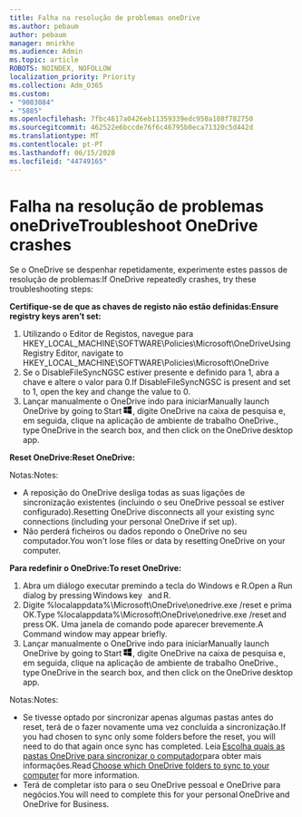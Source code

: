 ```yaml
---
title: Falha na resolução de problemas oneDrive
ms.author: pebaum
author: pebaum
manager: mnirkhe
ms.audience: Admin
ms.topic: article
ROBOTS: NOINDEX, NOFOLLOW
localization_priority: Priority
ms.collection: Adm_O365
ms.custom:
- "9003084"
- "5885"
ms.openlocfilehash: 7fbc4617a0426eb11359339edc950a108f782750
ms.sourcegitcommit: 462522e6bccde76f6c46795b0eca71320c5d442d
ms.translationtype: MT
ms.contentlocale: pt-PT
ms.lasthandoff: 06/15/2020
ms.locfileid: "44749165"
---
```

# <a name="troubleshoot-onedrive-crashes"></a><span data-ttu-id="9dbf4-102">Falha na resolução de problemas oneDrive</span><span class="sxs-lookup"><span data-stu-id="9dbf4-102">Troubleshoot OneDrive crashes</span></span>

<span data-ttu-id="9dbf4-103">Se o OneDrive se despenhar repetidamente, experimente estes passos de resolução de problemas:</span><span class="sxs-lookup"><span data-stu-id="9dbf4-103">If OneDrive repeatedly crashes, try these troubleshooting steps:</span></span>

<span data-ttu-id="9dbf4-104">**Certifique-se de que as chaves de registo não estão definidas:**</span><span class="sxs-lookup"><span data-stu-id="9dbf4-104">**Ensure registry keys aren’t set:**</span></span>

1. <span data-ttu-id="9dbf4-105">Utilizando o Editor de Registos, navegue para HKEY_LOCAL_MACHINE\SOFTWARE\Policies\Microsoft\OneDrive</span><span class="sxs-lookup"><span data-stu-id="9dbf4-105">Using Registry Editor, navigate to HKEY_LOCAL_MACHINE\SOFTWARE\Policies\Microsoft\OneDrive</span></span>
2. <span data-ttu-id="9dbf4-106">Se o DisableFileSyncNGSC estiver presente e definido para 1, abra a chave e altere o valor para 0.</span><span class="sxs-lookup"><span data-stu-id="9dbf4-106">If DisableFileSyncNGSC is present and set to 1, open the key and change the value to 0.</span></span>
3. <span data-ttu-id="9dbf4-107">Lançar manualmente o OneDrive indo para iniciar</span><span class="sxs-lookup"><span data-stu-id="9dbf4-107">Manually launch OneDrive by going to Start</span></span> ![Prima a tecla Windows](data:image/png;base64,iVBORw0KGgoAAAANSUhEUgAAABEAAAAOCAYAAADJ7fe0AAAAAXNSR0IArs4c6QAAAARnQU1BAACxjwv8YQUAAAAJcEhZcwAADsQAAA7EAZUrDhsAAADxSURBVDhPY/wPBAx4wR+Gd6/fM7x9/ZTh9ZuXDGdPnWE4tH0rw/UHDxlaVp9kCDCSYWABKfv35wfD+/cfGV4+fcLw5uVjhlOXzzFsX/qWYebmZAZPWWOGO2DD8ACQS9Y3e4Bcg4Y9/t94fPa/CoY4Aq8/+xik/T8TkEMxGDyGgANWwSqeobvbGSyAADIM3BwCDKXd3QyfoCLoQEGAA0xTxSWjsYMJwLHjkruU4UXSJ4YnT54x3Dh/luHmjfMMmw9wMjCDlRAGBDPgjy8fGT5//8rw9P4Thge3zzNcvXmDYevmfQzXb1xlmH/0ATADyjAAAKdWkD3ZSwNeAAAAAElFTkSuQmCC)<span data-ttu-id="9dbf4-109">, digite OneDrive na caixa de pesquisa e, em seguida, clique na aplicação de ambiente de trabalho OneDrive.</span><span class="sxs-lookup"><span data-stu-id="9dbf4-109">, type OneDrive in the search box, and then click on the OneDrive desktop app.</span></span>

<span data-ttu-id="9dbf4-110">**Reset OneDrive:**</span><span class="sxs-lookup"><span data-stu-id="9dbf4-110">**Reset OneDrive:**</span></span>

<span data-ttu-id="9dbf4-111">Notas:</span><span class="sxs-lookup"><span data-stu-id="9dbf4-111">Notes:</span></span>

- <span data-ttu-id="9dbf4-112">A reposição do OneDrive desliga todas as suas ligações de sincronização existentes (incluindo o seu OneDrive pessoal se estiver configurado).</span><span class="sxs-lookup"><span data-stu-id="9dbf4-112">Resetting OneDrive disconnects all your existing sync connections (including your personal OneDrive if set up).</span></span>
- <span data-ttu-id="9dbf4-113">Não perderá ficheiros ou dados repondo o OneDrive no seu computador.</span><span class="sxs-lookup"><span data-stu-id="9dbf4-113">You won't lose files or data by resetting OneDrive on your computer.</span></span>

<span data-ttu-id="9dbf4-114">**Para redefinir o OneDrive:**</span><span class="sxs-lookup"><span data-stu-id="9dbf4-114">**To reset OneDrive:**</span></span>

1. <span data-ttu-id="9dbf4-115">Abra um diálogo executar premindo a tecla do Windows e R.</span><span class="sxs-lookup"><span data-stu-id="9dbf4-115">Open a Run dialog by pressing Windows key    and R.</span></span>
2. <span data-ttu-id="9dbf4-116">Digite %localappdata%\Microsoft\OneDrive\onedrive.exe /reset e prima OK.</span><span class="sxs-lookup"><span data-stu-id="9dbf4-116">Type %localappdata%\Microsoft\OneDrive\onedrive.exe /reset and press OK.</span></span> <span data-ttu-id="9dbf4-117">Uma janela de comando pode aparecer brevemente.</span><span class="sxs-lookup"><span data-stu-id="9dbf4-117">A Command window may appear briefly.</span></span>
3. <span data-ttu-id="9dbf4-118">Lançar manualmente o OneDrive indo para iniciar</span><span class="sxs-lookup"><span data-stu-id="9dbf4-118">Manually launch OneDrive by going to Start</span></span> ![Prima a tecla Windows](data:image/png;base64,iVBORw0KGgoAAAANSUhEUgAAABEAAAAOCAYAAADJ7fe0AAAAAXNSR0IArs4c6QAAAARnQU1BAACxjwv8YQUAAAAJcEhZcwAADsQAAA7EAZUrDhsAAADxSURBVDhPY/wPBAx4wR+Gd6/fM7x9/ZTh9ZuXDGdPnWE4tH0rw/UHDxlaVp9kCDCSYWABKfv35wfD+/cfGV4+fcLw5uVjhlOXzzFsX/qWYebmZAZPWWOGO2DD8ACQS9Y3e4Bcg4Y9/t94fPa/CoY4Aq8/+xik/T8TkEMxGDyGgANWwSqeobvbGSyAADIM3BwCDKXd3QyfoCLoQEGAA0xTxSWjsYMJwLHjkruU4UXSJ4YnT54x3Dh/luHmjfMMmw9wMjCDlRAGBDPgjy8fGT5//8rw9P4Thge3zzNcvXmDYevmfQzXb1xlmH/0ATADyjAAAKdWkD3ZSwNeAAAAAElFTkSuQmCC)<span data-ttu-id="9dbf4-120">, digite OneDrive na caixa de pesquisa e, em seguida, clique na aplicação de ambiente de trabalho OneDrive.</span><span class="sxs-lookup"><span data-stu-id="9dbf4-120">, type OneDrive in the search box, and then click on the OneDrive desktop app.</span></span>

<span data-ttu-id="9dbf4-121">Notas:</span><span class="sxs-lookup"><span data-stu-id="9dbf4-121">Notes:</span></span>

- <span data-ttu-id="9dbf4-122">Se tivesse optado por sincronizar apenas algumas pastas antes do reset, terá de o fazer novamente uma vez concluída a sincronização.</span><span class="sxs-lookup"><span data-stu-id="9dbf4-122">If you had chosen to sync only some folders before the reset, you will need to do that again once sync has completed.</span></span> <span data-ttu-id="9dbf4-123">Leia [Escolha quais as pastas OneDrive para sincronizar o computador](https://support.office.com/article/98b8b011-8b94-419b-aa95-a14ff2415e85)para obter mais   informações.</span><span class="sxs-lookup"><span data-stu-id="9dbf4-123">Read [Choose which OneDrive folders to sync to your computer](https://support.office.com/article/98b8b011-8b94-419b-aa95-a14ff2415e85) for more information.</span></span>
- <span data-ttu-id="9dbf4-124">Terá de completar isto para o seu OneDrive pessoal e OneDrive para negócios.</span><span class="sxs-lookup"><span data-stu-id="9dbf4-124">You will need to complete this for your personal OneDrive and OneDrive for Business.</span></span>